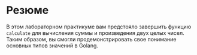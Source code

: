 # Резюме

В этом лабораторном практикуме вам предстояло завершить функцию `calculate` для вычисления суммы и произведения двух целых чисел. Таким образом, вы смогли продемонстрировать свое понимание основных типов значений в Golang.
